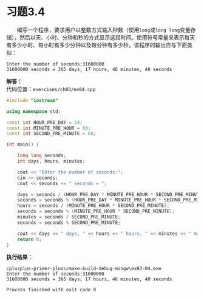 # 习题3.4

&emsp;&emsp;编写一个程序，要求用户以整数方式输入秒数（使用`long`或`long long`变量存储），然后以天、小时、分钟和秒的方式显示这段时间。使用符号常量来表示每天有多少小时、每小时有多少分钟以及每分钟有多少秒。该程序的输出应与下面类似：
```
Enter the number of seconds:31600000
31600000 seconds = 365 days, 17 hours, 46 minutes, 40 seconds
```

**解答：**  
代码位置：`exercises/ch03/ex04.cpp`
```c++
#include "iostream"

using namespace std;

const int HOUR_PRE_DAY = 24;
const int MINUTE_PRE_HOUR = 60;
const int SECOND_PRE_MINUTE = 60;

int main() {

    long long seconds;
    int days, hours, minutes;

    cout << "Enter the number of seconds:";
    cin >> seconds;
    cout << seconds << " seconds = ";

    days = seconds / (HOUR_PRE_DAY * MINUTE_PRE_HOUR * SECOND_PRE_MINUTE);
    seconds = seconds % (HOUR_PRE_DAY * MINUTE_PRE_HOUR * SECOND_PRE_MINUTE);
    hours = seconds / (MINUTE_PRE_HOUR * SECOND_PRE_MINUTE);
    seconds = seconds % (MINUTE_PRE_HOUR * SECOND_PRE_MINUTE);
    minutes = seconds / SECOND_PRE_MINUTE;
    seconds = seconds % SECOND_PRE_MINUTE;

    cout << days << " days, " << hours << " hours, " << minutes << " minutes, " << seconds << " seconds" << endl;
    return 0;
}
```

**执行结果：**
```
cplusplus-primer-plus\cmake-build-debug-mingw\ex03-04.exe
Enter the number of seconds:31600000
31600000 seconds = 365 days, 17 hours, 46 minutes, 40 seconds

Process finished with exit code 0
```
